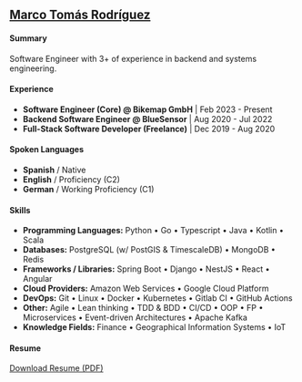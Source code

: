 ## [Marco Tomás Rodríguez](https://marcotomasrodriguez.com)

#### Summary

Software Engineer with 3+ of experience in backend and systems engineering.

#### Experience

- **Software Engineer (Core) @ Bikemap GmbH** | Feb 2023 - Present
- **Backend Software Engineer @ BlueSensor** | Aug 2020 - Jul 2022
- **Full-Stack Software Developer (Freelance)** | Dec 2019 - Aug 2020

 
#### Spoken Languages

- **Spanish** / Native
- **English** / Proficiency (C2)
- **German** / Working Proficiency (C1)

#### Skills

- **Programming Languages:** Python • Go • Typescript • Java • Kotlin • Scala
- **Databases:** PostgreSQL (w/ PostGIS & TimescaleDB)  •  MongoDB  •  Redis
- **Frameworks / Libraries:**  Spring Boot • Django • NestJS • React • Angular
- **Cloud Providers:** Amazon Web Services • Google Cloud Platform
- **DevOps:** Git • Linux • Docker • Kubernetes • Gitlab CI • GitHub Actions
- **Other:** Agile • Lean thinking • TDD & BDD • CI/CD •  OOP • FP •  Microservices • Event-driven Architectures • Apache Kafka
- **Knowledge Fields:** Finance  •  Geographical Information Systems •  IoT

#### Resume

[Download Resume (PDF)](https://marcotomasrodriguez.com/resume)
